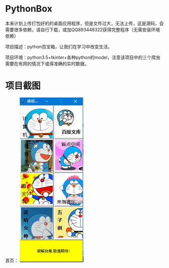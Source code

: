 # PythonBox
本来计划上传打包好的的桌面应用程序，但是文件过大，无法上传，这是源码，会需要很多依赖，请自行下载，或加QQ893448322获得完整程序（无需安装环境依赖）


项目描述：python百宝箱，让我们在学习中改变生活。


项目环境：python3.5+tkinter+各种python的model，注意该项目中的三个爬虫需要在有网的情况下或得准确的实时数据。


# 项目截图
首页：
![](img/1.jpg)

